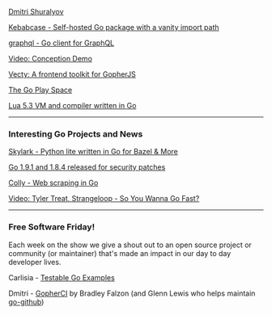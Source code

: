 [Dmitri Shuralyov](https://dmitri.shuralyov.com)

[Kebabcase - Self-hosted Go package with a vanity import path](https://dmitri.shuralyov.com/kebabcase)

[graphql - Go client for GraphQL](https://github.com/shurcooL/graphql)

[Video: Conception Demo](https://www.youtube.com/watch?v=DNJ7HqlV55k)

[Vecty: A frontend toolkit for GopherJS](https://github.com/gopherjs/vecty)

[The Go Play Space](https://github.com/iafan/goplayspace)

[Lua 5.3 VM and compiler written in Go](https://github.com/milochristiansen/lua)



---

### Interesting Go Projects and News


[Skylark - Python lite written in Go for Bazel & More](https://github.com/google/skylark)

[Go 1.9.1 and 1.8.4 released for security patches](https://groups.google.com/forum/#!msg/golang-nuts/sHfMg4gZNps/a-HDgDDDAAAJ)

[Colly - Web scraping in Go](https://github.com/asciimoo/colly)

[Video: Tyler Treat, Strangeloop - So You Wanna Go Fast?](https://www.youtube.com/watch?v=DJ4d_PZ6Gns)





---

### Free Software Friday!

Each week on the show we give a shout out to an open source project or community (or maintainer) that's made an impact in our day to day developer lives.


Carlisia - [Testable Go Examples](https://blog.golang.org/examples)

Dmitri - [GopherCI](https://gopherci.io/) by Bradley Falzon (and Glenn Lewis who helps maintain [go-github](https://github.com/google/go-github))